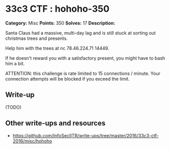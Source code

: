# 33c3 CTF : hohoho-350

**Category:** Misc
**Points:** 350
**Solves:** 17
**Description:**

Santa Claus had a massive, multi-day lag and is still stuck at sorting out christmas trees and presents.

Help him with the trees at nc 78.46.224.71 14449.

If he doesn't reward you with a satisfactory present, you might have to bash him a bit.

ATTENTION: this challenge is rate limited to 15 connections / minute. Your connection attempts will be blocked if you exceed the limit.

## Write-up

(TODO)

## Other write-ups and resources

* https://github.com/InfoSecIITR/write-ups/tree/master/2016/33c3-ctf-2016/misc/hohoho
